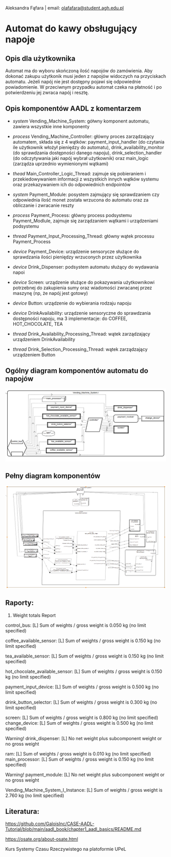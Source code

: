Aleksandra Fąfara | email: olafafara@student.agh.edu.pl

# Automat do kawy obsługujący napoje 

## Opis dla użytkownika
Automat ma do wyboru skończoną ilość napojów do zamówienia. Aby dokonać zakupu użytkonik musi jeden z napojów widoczych na przyciskach automatu. Jeżeli napój nie jest dostępny pojawi się odpowiednie powiadomienie. W przeciwnym przypadku automat czeka na płatność i po potwierdzeniu jej zwraca napój i resztę.

## Opis komponentów AADL z komentarzem
- *system* Vending_Machine_System: gółwny komponent automatu, zawiera wszystkie inne komponenty

- *process* Vending_Machine_Controller: główny proces zarządzający automatem, składa się z 4 wątków: payment_input_handler (do czytania ile użytkownik włożył pieniędzy do automatu), drink_availability_monitor (do sprawdzania dostępności danego napoju), drink_selection_handler (do odczytywania jaki napój wybrał użytkownik) oraz main_logic (zarządza uprzednio wymienionymi wątkami)

- *thead* Main_Controller_Logic_Thread: zajmuje się pobieraniem i przekiedowywaniem informacji z wszystkich innych wątków systemu oraz przekazywaniem ich do odpowiednich endpointów

- *system* Payment_Module: posystem zajmujący się sprawdzaniem czy odpowiednia ilość monet została wrzucona do automatu oraz za obliczanie i zwracanie reszty

- *process* Payment_Process: główny process podsystemu Payment_Modlule, zajmuje się zarządzaniem wątkami i urządzeniami podsystemu

- *thread* Payment_Input_Processing_Thread: główny wątek processu Payment_Process

- *device* Payment_Device: urządzenie sensorycze służące do sprawdzania ilości pieniędzy wrzuconych przez użytkownika

- *device* Drink_Dispenser: podsystem automatu służący do wydawania napoi

- *device* Screen: urządzenie służące do pokazywania użytkownikowi potrzebnej do zakupienia sumy oraz wiadomości zwracanej przez maszynę (np, że napój jest gotowy)

- *device* Button: urządzenie do wybierania rodzaju napoju

- *device* DrinkAvailability: urządzenie sensoryczne do sprawdzania dostępności napoju, ma 3 implementacje: do COFFEE, HOT_CHOCOLATE, TEA

- *thread* Drink_Availability_Processing_Thread: wątek zarządzający urządzeniem DrinkAvailability

- *thread* Drink_Selection_Processing_Thread: wątek zarządzający urządzeniem Button

## Ogólny diagram komponentów automatu do napojów 
![alt text](image.png)

## Pełny diagram komponentów
![alt text](image-1.png)

## Raporty:
1. Weight totals Report

control_bus: [L] Sum of weights / gross weight is 0.050 kg (no limit specified)

coffee_available_sensor: [L] Sum of weights / gross weight is 0.150 kg (no limit specified)

tea_available_sensor: [L] Sum of weights / gross weight is 0.150 kg (no limit specified)

hot_chocolate_available_sensor: [L] Sum of weights / gross weight is 0.150 kg (no limit specified)

payment_input_device: [L] Sum of weights / gross weight is 0.500 kg (no limit specified)

drink_button_selector: [L] Sum of weights / gross weight is 0.300 kg (no limit specified)

screen: [L] Sum of weights / gross weight is 0.800 kg (no limit specified)
change_device: [L] Sum of weights / gross weight is 0.500 kg (no limit specified)

Warning! drink_dispenser: [L] No net weight plus subcomponent weight or no gross weight

ram: [L] Sum of weights / gross weight is 0.010 kg (no limit specified)
main_processor: [L] Sum of weights / gross weight is 0.150 kg (no limit specified)

Warning! payment_module: [L] No net weight plus subcomponent weight or no gross weight

Vending_Machine_System_I_Instance: [L] Sum of weights / gross weight is 2.760 kg (no limit specified)

## Literatura:
https://github.com/GaloisInc/CASE-AADL-Tutorial/blob/main/aadl_book/chapter1_aadl_basics/README.md

https://osate.org/about-osate.html

Kurs Systemy Czasu Rzeczywistego na platoformie UPeL
